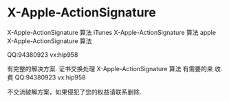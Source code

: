 # X-Apple-ActionSignature
X-Apple-ActionSignature 算法 iTunes X-Apple-ActionSignature 算法 apple X-Apple-ActionSignature 算法



QQ:94380923
vx:hip958

有完整的解决方案. 证书交换处理 X-Apple-ActionSignature 算法 有需要的来 收.费
QQ:94380923
vx:hip958



不交流破解方案，如果侵犯了您的权益请联系删除.

